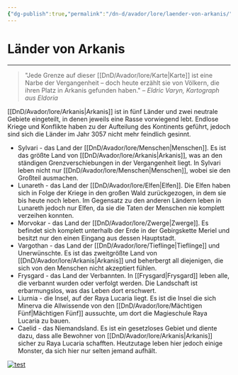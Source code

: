 ```yaml
---
{"dg-publish":true,"permalink":"/dn-d/avador/lore/laender-von-arkanis/"}
---
```


# Länder von Arkanis
---
>"Jede Grenze auf dieser [[DnD/Avador/lore/Karte\|Karte]] ist eine Narbe der Vergangenheit – doch heute erzählt sie von Völkern, die ihren Platz in Arkanis gefunden haben." – *Eldric Varyn, Kartograph aus Eldoria*

[[DnD/Avador/lore/Arkanis\|Arkanis]] ist in fünf Länder und zwei neutrale Gebiete eingeteilt, in denen jeweils eine Rasse vorwiegend lebt. Endlose Kriege und Konflikte haben zu der Aufteilung des Kontinents geführt, jedoch sind sich die Länder im Jahr 3057 nicht mehr feindlich gesinnt. 

- Sylvari - das Land der [[DnD/Avador/lore/Menschen\|Menschen]]. Es ist das größte Land von [[DnD/Avador/lore/Arkanis\|Arkanis]], was an den ständigen Grenzverschiebungen in der Vergangenheit liegt. In Sylvari leben nicht nur [[DnD/Avador/lore/Menschen\|Menschen]], wobei sie den Großteil ausmachen.
- Lunareth - das Land der [[DnD/Avador/lore/Elfen\|Elfen]]. Die Elfen haben sich in Folge der Kriege in den großen Wald zurückgezogen, in dem sie bis heute noch leben. Im Gegensatz zu den anderen Ländern leben in Lunareth jedoch nur Elfen, da sie die Taten der Menschen nie komplett verzeihen konnten.
- Morvokar - das Land der [[DnD/Avador/lore/Zwerge\|Zwerge]]. Es befindet sich komplett unterhalb der Erde in der Gebirgskette Meriel und besitzt nur den einen Eingang aus dessen Hauptstadt.  
- Vargothan - das Land der [[DnD/Avador/lore/Tieflinge\|Tieflinge]] und Unerwünschte. Es ist das zweitgrößte Land von [[DnD/Avador/lore/Arkanis\|Arkanis]] und beherbergt all diejenigen, die sich von den Menschen nicht akzeptiert fühlen. 
- Frysgard - das Land der Verbannten. In [[Frysgard\|Frysgard]] leben alle, die verbannt wurden oder verfolgt werden. Die Landschaft ist erbarmungslos, was das Leben dort erschwert.
- Liurnia - die Insel, auf der Raya Lucaria liegt. Es ist die Insel die sich Minerva die Allwissende von den [[DnD/Avador/lore/Mächtigen Fünf\|Mächtigen Fünf]] aussuchte, um dort die Magieschule Raya Lucaria zu bauen.
- Caelid - das Niemandsland. Es ist ein gesetzloses Gebiet und diente dazu, dass alle Bewohner von [[DnD/Avador/lore/Arkanis\|Arkanis]] sicher zu Raya Lucaria schafften. Heutzutage leben hier jedoch einige Monster, da sich hier nur selten jemand aufhält.

[![test](/img/user/DnD/Avador/lore/attachment/Arkanis-Gebiete.png)](../../../img/user/lore/attachment/Arkanis-Gebiete.png)





